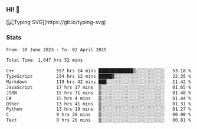 ### Hi!  👋

[![Typing SVG](https://readme-typing-svg.herokuapp.com?font=Fira+Code&pause=1000&width=435&lines=Hello!+I'm+Texiwustion.)](https://git.io/typing-svg)

### Stats

<!--START_SECTION:waka-->

```txt
From: 30 June 2023 - To: 02 April 2025

Total Time: 1,047 hrs 52 mins

C++                557 hrs 14 mins █████████████▒░░░░░░░░░░░   53.18 %
TypeScript         234 hrs 12 mins █████▓░░░░░░░░░░░░░░░░░░░   22.35 %
Markdown           119 hrs 42 mins ███░░░░░░░░░░░░░░░░░░░░░░   11.42 %
JavaScript         17 hrs 17 mins  ▒░░░░░░░░░░░░░░░░░░░░░░░░   01.65 %
JSON               15 hrs 31 mins  ▒░░░░░░░░░░░░░░░░░░░░░░░░   01.48 %
C#                 15 hrs 4 mins   ▒░░░░░░░░░░░░░░░░░░░░░░░░   01.44 %
Other              13 hrs 41 mins  ▒░░░░░░░░░░░░░░░░░░░░░░░░   01.31 %
Python             13 hrs 19 mins  ▒░░░░░░░░░░░░░░░░░░░░░░░░   01.27 %
C                  9 hrs 28 mins   ▒░░░░░░░░░░░░░░░░░░░░░░░░   00.90 %
Text               8 hrs 26 mins   ▒░░░░░░░░░░░░░░░░░░░░░░░░   00.81 %
```

<!--END_SECTION:waka-->
